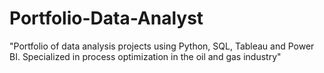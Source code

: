 # Portfolio-Data-Analyst
"Portfolio of data analysis projects using Python, SQL, Tableau and Power BI. Specialized in process optimization in the oil and gas industry"
